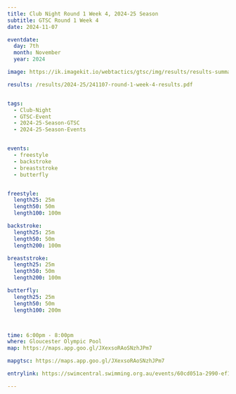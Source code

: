 ```yaml
---
title: Club Night Round 1 Week 4, 2024-25 Season
subtitle: GTSC Round 1 Week 4
date: 2024-11-07

eventdate:
  day: 7th
  month: November
  year: 2024

image: https://ik.imagekit.io/webtactics/gtsc/img/results/results-summary-4.jpg

results: /results/2024-25/241107-round-1-week-4-results.pdf


tags:
  - Club-Night
  - GTSC-Event
  - 2024-25-Season-GTSC
  - 2024-25-Season-Events


events:
  - freestyle
  - backstroke
  - breaststroke
  - butterfly


freestyle:
  length25: 25m
  length50: 50m
  length100: 100m

backstroke:
  length25: 25m
  length50: 50m
  length200: 100m

breaststroke:
  length25: 25m
  length50: 50m
  length200: 100m

butterfly:
  length25: 25m
  length50: 50m
  length100: 200m



time: 6:00pm - 8:00pm
where: Gloucester Olympic Pool
map: https://maps.app.goo.gl/JXexsoRAoSNzhJPm7

mapgtsc: https://maps.app.goo.gl/JXexsoRAoSNzhJPm7

entrylink: https://swimcentral.swimming.org.au/events/60cd051a-2990-ef11-8a6a-000d3ad07ecc/nominations

---
```





